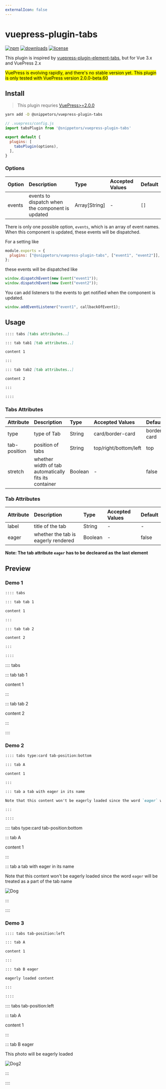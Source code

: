 ```yaml
---
externalIcon: false
---
```


# vuepress-plugin-tabs

[![npm](https://badgen.net/npm/v/@snippetors/vuepress-plugin-tabs)](https://www.npmjs.com/package/@snippetors/vuepress-plugin-tabs)
[![downloads](https://badgen.net/npm/dt/@snippetors/vuepress-plugin-tabs)](https://www.npmjs.com/package/@snippetors/vuepress-plugin-tabs)
[![license](https://badgen.net/github/license/Snippetors/snippets)](https://github.com/Snippetors/snippets/blob/main/LICENSE)

This plugin is inspired by [vuepress-plugin-element-tabs](https://github.com/superbiger/vuepress-plugin-tabs), but for Vue 3.x and VuePress 2.x

<mark>VuePress is evolving rapidly, and there's no stable version yet. This plugin is only tested with VuePress version 2.0.0-beta.60</mark>

## Install

> This plugin requries [VuePress>=2.0.0](https://github.com/vuepress/vuepress-next)

```sh
yarn add -D @snippetors/vuepress-plugin-tabs
```

```js
// .vuepress/config.js
import tabsPlugin from '@snippetors/vuepress-plugin-tabs'

export default {
  plugins: [
    tabsPlugin(options),
  ],
}
```

### Options

| Option | Description                                      | Type          | Accepted Values | Default |
| :----- | :----------------------------------------------- | :------------ | :-------------- | :------ |
| events | events to dispatch when the component is updated | Array[String] | -               | `[]`    |

There is only one possible option, `events`, which is an array of event names. When this component is updated, these events will be dispatched.

For a setting like

```js
module.exports = {
  plugins: ["@snippetors/vuepress-plugin-tabs", ["event1", "event2"]],
};
```

these events will be dispatched like

```js
window.dispatchEvent(new Event("event1"));
window.dispatchEvent(new Event("event2"));
```

You can add listeners to the events to get notified when the component is updated.

```js
window.addEventListener("event1", callbackOfEvent1);
```

## Usage

```md
:::: tabs [tabs attributes..]

::: tab tab1 [tab attributes..]

content 1

:::

::: tab tab2 [tab attributes..]

content 2

:::

::::
```

### Tabs Attributes

| Attribute    | Description                                           | Type    | Accepted Values       | Default     |
| :----------- | :---------------------------------------------------- | :------ | :-------------------- | :---------- |
| type         | type of Tab                                           | String  | card/border-card      | border-card |
| tab-position | position of tabs                                      | String  | top/right/bottom/left | top         |
| stretch      | whether width of tab automatically fits its container | Boolean | -                     | false       |

### Tab Attributes

| Attribute | Description                         | Type    | Accepted Values | Default |
| :-------- | :---------------------------------- | :------ | :-------------- | :------ |
| label     | title of the tab                    | String  | -               | -       |
| eager     | whether the tab is eagerly rendered | Boolean | -               | false   |

**Note: The tab attribute `eager` has to be decleared as the last element**

## Preview

### Demo 1

```md
:::: tabs

::: tab tab 1

content 1

:::

::: tab tab 2

content 2

:::

::::
```

:::: tabs

::: tab tab 1

content 1

:::

::: tab tab 2

content 2

:::

::::

### Demo 2

```md
:::: tabs type:card tab-position:bottom

::: tab A

content 1

:::

::: tab a tab with eager in its name

Note that this content won't be eagerly loaded since the word `eager` will be treated as a part of the tab name

:::

::::
```

:::: tabs type:card tab-position:bottom

::: tab A

content 1

:::

::: tab a tab with eager in its name

Note that this content won't be eagerly loaded since the word `eager` will be treated as a part of the tab name

![Dog](../assets/img/dog.jpeg)

:::

::::

### Demo 3

```md
:::: tabs tab-position:left

::: tab A

content 1

:::

::: tab B eager

eagerly loaded content

:::

::::
```

:::: tabs tab-position:left

::: tab A

content 1

:::

::: tab B eager

This photo will be eagerly loaded

![Dog2](../assets/img/dog2.jpeg)

:::

::::

